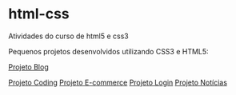 # html-css
 Atividades do curso de html5 e css3

Pequenos projetos desenvolvidos utilizando CSS3 e HTML5:

<a href="https://marcelo-souto.github.io/html-css/projetos/projeto-blog/index.html">Projeto Blog</a>

<a href="https://marcelo-souto.github.io/html-css/projetos/projeto-coding/index.html">Projeto Coding</a>
<a href="https://marcelo-souto.github.io/html-css/projetos/projeto-ecommerce/index.html">Projeto E-commerce</a>
<a href="https://marcelo-souto.github.io/html-css/projetos/projeto-login/page01.html">Projeto Login</a>
<a href="https://marcelo-souto.github.io/html-css/projetos/projeto-noticias/index.html">Projeto Notícias</a>